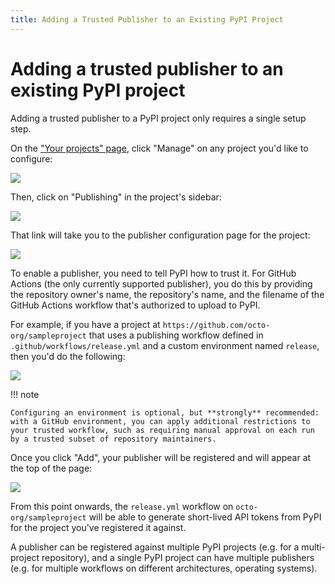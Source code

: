 ```yaml
---
title: Adding a Trusted Publisher to an Existing PyPI Project
---
```


# Adding a trusted publisher to an existing PyPI project

Adding a trusted publisher to a PyPI project only requires a single setup step.

On the ["Your projects" page](https://pypi.org/manage/projects/), click "Manage" on any project you'd like to
configure:

![](/assets/manage-link.png)

Then, click on "Publishing" in the project's sidebar:

![](/assets/project-publishing-link.png)

That link will take you to the publisher configuration page for the project:

![](/assets/project-publishing.png)

To enable a publisher, you need to tell PyPI how to trust it. For
GitHub Actions (the only currently supported publisher), you do this by
providing the repository owner's name, the repository's name, and the
filename of the GitHub Actions workflow that's authorized to upload to
PyPI.

For example, if you have a project at `https://github.com/octo-org/sampleproject`
that uses a publishing workflow defined in `.github/workflows/release.yml`
and a custom environment named `release`, then you'd do the following:

![](/assets/project-publishing-form.png)

!!! note

    Configuring an environment is optional, but **strongly** recommended:
    with a GitHub environment, you can apply additional restrictions to
    your trusted workflow, such as requiring manual approval on each run
    by a trusted subset of repository maintainers.

Once you click "Add", your publisher will be registered and will appear
at the top of the page:

![](/assets/project-publisher-registered.png)

From this point onwards, the `release.yml` workflow on `octo-org/sampleproject` will
be able to generate short-lived API tokens from PyPI for the project you've registered
it against.

A publisher can be registered against multiple PyPI projects (e.g. for a
multi-project repository), and a single PyPI project can have multiple
publishers (e.g. for multiple workflows on different architectures, operating
systems).
